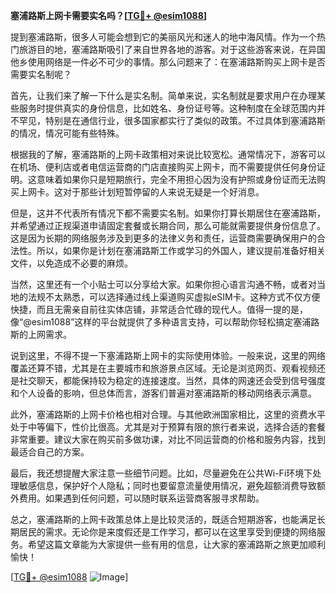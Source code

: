 **塞浦路斯上网卡需要实名吗？[[TG💪+ @esim1088](https://t.me/s/esim1088)]**

提到塞浦路斯，很多人可能会想到它的美丽风光和迷人的地中海风情。作为一个热门旅游目的地，塞浦路斯吸引了来自世界各地的游客。对于这些游客来说，在异国他乡使用网络是一件必不可少的事情。那么问题来了：在塞浦路斯购买上网卡是否需要实名制呢？

首先，让我们来了解一下什么是实名制。简单来说，实名制就是要求用户在办理某些服务时提供真实的身份信息，比如姓名、身份证号等。这种制度在全球范围内并不罕见，特别是在通信行业，很多国家都实行了类似的政策。不过具体到塞浦路斯的情况，情况可能有些特殊。

根据我的了解，塞浦路斯的上网卡政策相对来说比较宽松。通常情况下，游客可以在机场、便利店或者电信运营商的门店直接购买上网卡，而不需要提供任何身份证明。这意味着如果你只是短期旅行，完全不用担心因为没有护照或身份证而无法购买上网卡。这对于那些计划短暂停留的人来说无疑是一个好消息。

但是，这并不代表所有情况下都不需要实名制。如果你打算长期居住在塞浦路斯，并希望通过正规渠道申请固定套餐或长期合同，那么可能就需要提供身份信息了。这是因为长期的网络服务涉及到更多的法律义务和责任，运营商需要确保用户的合法性。所以，如果你是计划在塞浦路斯工作或学习的外国人，建议提前准备好相关文件，以免造成不必要的麻烦。

当然，这里还有一个小贴士可以分享给大家。如果你担心语言沟通不畅，或者对当地的法规不太熟悉，可以选择通过线上渠道购买虚拟eSIM卡。这种方式不仅方便快捷，而且无需亲自前往实体店铺，非常适合忙碌的现代人。值得一提的是，像“@esim1088”这样的平台就提供了多种语言支持，可以帮助你轻松搞定塞浦路斯的上网需求。

说到这里，不得不提一下塞浦路斯上网卡的实际使用体验。一般来说，这里的网络覆盖还算不错，尤其是在主要城市和旅游景点区域。无论是浏览网页、观看视频还是社交聊天，都能保持较为稳定的连接速度。当然，具体的网速还会受到信号强度和个人设备的影响，但总体而言，游客们普遍对塞浦路斯的移动网络表示满意。

此外，塞浦路斯的上网卡价格也相对合理。与其他欧洲国家相比，这里的资费水平处于中等偏下，性价比很高。尤其是对于预算有限的旅行者来说，选择合适的套餐非常重要。建议大家在购买前多做功课，对比不同运营商的价格和服务内容，找到最适合自己的方案。

最后，我还想提醒大家注意一些细节问题。比如，尽量避免在公共Wi-Fi环境下处理敏感信息，保护好个人隐私；同时也要留意流量使用情况，避免超额消费导致额外费用。如果遇到任何问题，可以随时联系运营商客服寻求帮助。

总之，塞浦路斯的上网卡政策总体上是比较灵活的，既适合短期游客，也能满足长期居民的需求。无论你是来度假还是工作学习，都可以在这里享受到便捷的网络服务。希望这篇文章能为大家提供一些有用的信息，让大家的塞浦路斯之旅更加顺利愉快！

[[TG💪+ @esim1088](https://t.me/s/esim1088) ![Image](https://i.postimg.cc/4NQfJmqS/Snipaste-2025-05-13-00-14-12.png)]
